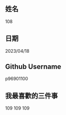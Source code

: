 姓名
----
108

日期
----
2023/04/18

Github Username
---------------
p96901100

我最喜歡的三件事
---------------
109 109 109
